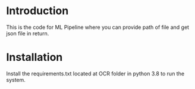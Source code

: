 # Introduction 
This is the code for ML Pipeline where you can provide path of file and get json file in return.

# Installation 
Install the requirements.txt located at OCR folder in python 3.8 to run the system.


